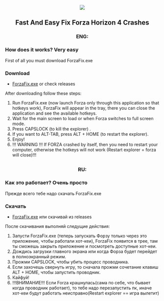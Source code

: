 <p align="center">
  <img src="https://miro.medium.com/max/600/0*HSWc0shJyho-x07J.jpg"/><br>
</p>
<h2 align="center">Fast And Easy Fix Forza Horizon 4 Crashes</h2>
<h3 align="center">ENG:</h3>
<h3>How does it works? Very easy</h3>
<p>
 First of all you must download ForzaFix.exe
</p>
<h3>Download</h3>
<ul>
  <li><a href="https://github.com/EugeneSunrise/ForzaHorizon4FastFix/releases/download/1.0/ForzaFix.exe">ForzaFix.exe</a> or check releases</li> 
</ul>
<p>
After downloading follow these steps: 
 
1. Run ForzaFix.exe (now launch Forza only through this application so that hotkeys work), ForzaFix will appear in the tray, there you can close the application and see the available hotkeys.
2. Wait for the main screen to load or when Forza switches to full screen mode.
3. Press CAPSLOCK (to kill the explorer) .
4. If you want to ALT-TAB, press ALT + HOME (to restart the explorer).
5. Enjoy!
6. !!! WARNING !!!
If FORZA crashed by itself, then you need to restart your computer, otherwise the hotkeys will not work (Restart explorer = forza will close)!!!

</p>
<h2></h2>
<h3 align="center">RU:</h3>
<h3>Как это работает? Очень просто</h3>
<p>
Прежде всего тебе надо скачать ForzaFix.exe
</p>
<h3>Скачать</h3>
<ul>
  <li><a href="https://github.com/EugeneSunrise/ForzaHorizon4FastFix/releases/download/1.0/ForzaFix.exe">ForzaFix.exe</a> или скачивай из releases</li> 
</ul>
<p>
После скачивания выполняй следущие действия:
 
1. Запусти ForzaFix.exe (теперь запускать Форзу только через это приложение, чтобы работали хот-кеи), ForzaFix появится в трее, там ты сможешь закрыть приложение и посмотреть доступные хот-кеи.
2. Дождись загрузки главного экрана или когда Форза будет перейдет в полноэкранный режим.
3. Прожми CAPSLOCK, чтобы убить процесс проводника.
4. Если захочешь свернуть игру, то сначала прожми сочетание клавиш ALT + HOME, чтобы запустить проводник.
5. Кайфуй!
6. !!!ВНИМАНИЕ!!! Если Forza крашнулась(сама по себе, что бывает когда проводник работает), то тебе надо перезапустить пк, иначе хот-кеи будут работать неисправно(Restart explorer == игра вылетит)
</p>


